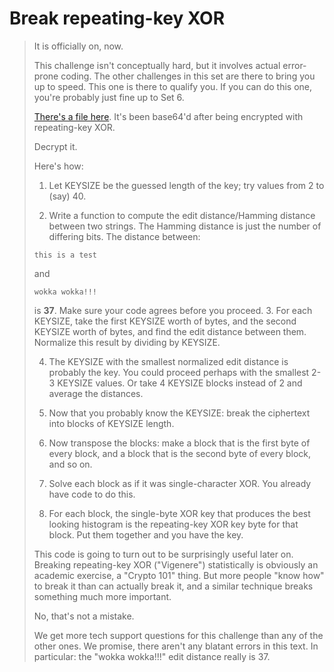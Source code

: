 # Break repeating-key XOR

> It is officially on, now.
>
> This challenge isn't conceptually hard, but it involves actual error-prone coding. The other challenges in this set are there to bring you up to speed. This one is there to qualify you. If you can do this one, you're probably just fine up to Set 6.
>
> [There's a file here](source/challenge6/encrypted.txt). It's been base64'd after being encrypted with repeating-key XOR.
>
> Decrypt it.
>
> Here's how:
>
> 1. Let KEYSIZE be the guessed length of the key; try values from 2 to (say) 40.
>
> 2. Write a function to compute the edit distance/Hamming distance between two strings. The Hamming distance is just the number of differing bits. The distance between:
>
>  ```
>  this is a test
>  ```
>  and
>
>  ```
>  wokka wokka!!!
>  ```
>  is **37**. Make sure your code agrees before you proceed.
> 3. For each KEYSIZE, take the first KEYSIZE worth of bytes, and the second KEYSIZE worth of bytes, and find the edit distance between them. Normalize this result by dividing by KEYSIZE.
>
> 4. The KEYSIZE with the smallest normalized edit distance is probably the key. You could proceed perhaps with the smallest 2-3 KEYSIZE values. Or take 4 KEYSIZE blocks instead of 2 and average the distances.
> 5. Now that you probably know the KEYSIZE: break the ciphertext into blocks of KEYSIZE length.
>
> 6. Now transpose the blocks: make a block that is the first byte of every block, and a block that is the second byte of every block, and so on.
> 7. Solve each block as if it was single-character XOR. You already have code to do this.
> 8. For each block, the single-byte XOR key that produces the best looking histogram is the repeating-key XOR key byte for that block. Put them together and you have the key.
>
> This code is going to turn out to be surprisingly useful later on. Breaking repeating-key XOR ("Vigenere") statistically is obviously an academic exercise, a "Crypto 101" thing. But more people "know how" to break it than can actually break it, and a similar technique breaks something much more important.
>
> No, that's not a mistake.
>
> We get more tech support questions for this challenge than any of the other ones. We promise, there aren't any blatant errors in this text. In particular: the "wokka wokka!!!" edit distance really is 37.
